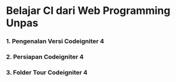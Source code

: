 # Belajar CI dari Web Programming Unpas


### 1. Pengenalan Versi Codeigniter 4
### 2. Persiapan Codeigniter 4
### 3. Folder Tour Codeigniter 4
